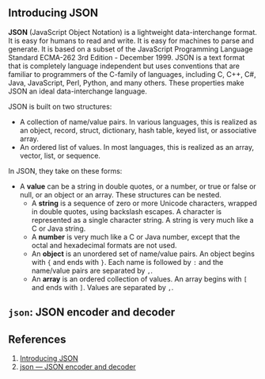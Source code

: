 ## Introducing JSON

**JSON** (JavaScript Object Notation) is a lightweight data-interchange format. It is easy for humans to read and write. It is easy for machines to parse and generate. It is based on a subset of the JavaScript Programming Language Standard ECMA-262 3rd Edition - December 1999. JSON is a text format that is completely language independent but uses conventions that are familiar to programmers of the C-family of languages, including C, C++, C#, Java, JavaScript, Perl, Python, and many others. These properties make JSON an ideal data-interchange language.

JSON is built on two structures:

- A collection of name/value pairs. In various languages, this is realized as an object, record, struct, dictionary, hash table, keyed list, or associative array.
- An ordered list of values. In most languages, this is realized as an array, vector, list, or sequence.

In JSON, they take on these forms:

- A **value** can be a string in double quotes, or a number, or true or false or null, or an object or an array. These structures can be nested.
    - A **string** is a sequence of zero or more Unicode characters, wrapped in double quotes, using backslash escapes. A character is represented as a single character string. A string is very much like a C or Java string.
    - A **number** is very much like a C or Java number, except that the octal and hexadecimal formats are not used.
    - An **object** is an unordered set of name/value pairs. An object begins with `{` and ends with `}`. Each name is followed by `:` and the name/value pairs are separated by `,`.
    - An **array** is an ordered collection of values. An array begins with `[` and ends with `]`. Values are separated by `,`.

## `json`: JSON encoder and decoder

## References

1. [Introducing JSON](https://www.json.org/json-en.html)
2. [json — JSON encoder and decoder](https://docs.python.org/3.7/library/json.html)
